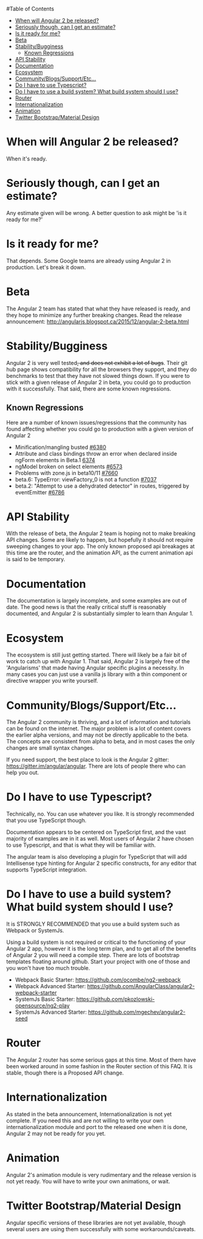 #Table of Contents

- [When will Angular 2 be released?](#when-will-angular-2-be-released)
- [Seriously though, can I get an estimate?](#seriously-though-can-i-get-an-estimate)
- [Is it ready for me?](#is-it-ready-for-me)
- [Beta](#beta)
- [Stability/Bugginess](#stabilitybugginess)
    - [Known Regressions](#known-regressions)
- [API Stability](#api-stability)
- [Documentation](#documentation)
- [Ecosystem](#ecosystem)
- [Community/Blogs/Support/Etc...](#communityblogssupportetc)
- [Do I have to use Typescript?](#do-i-have-to-use-typescript)
- [Do I have to use a build system? What build system should I use?](#do-i-have-to-use-a-build-system-what-build-system-should-i-use)
- [Router](#router)
- [Internationalization](#internationalization)
- [Animation](#animation)
- [Twitter Bootstrap/Material Design](#twitter-bootstrapmaterial-design)

# When will Angular 2 be released?

When it's ready.

# Seriously though, can I get an estimate?

Any estimate given will be wrong. A better question to ask might be 'is it ready for me?'

# Is it ready for me?

That depends. Some Google teams are already using Angular 2 in production. Let's break it down.

# Beta

The Angular 2 team has stated that what they have released is ready, and they hope to minimize any further breaking changes.
Read the release announcement: http://angularjs.blogspot.ca/2015/12/angular-2-beta.html

# Stability/Bugginess

Angular 2 is very well tested~~, and does not exhibit a lot of bugs~~. Their git hub page shows compatibility for all the browsers they support, and they do benchmarks to test that they have not slowed things down. If you were to stick with a given release of Angular 2 in beta, you could go to production with it successfully. That said, there are some known regressions.

## Known Regressions

Here are a number of known issues/regressions that the community has found affecting whether you could go to production with a given version of Angular 2

- Minification/mangling busted [#6380](https://github.com/angular/angular/issues/6380)
- Attribute and class bindings throw an error when declared inside ngForm elements in Beta.1 [6374](https://github.com/angular/angular/issues/6374)
- ngModel broken on select elements [#6573](https://github.com/angular/angular/issues/6573)
- Problems with zone.js in beta10/11 [#7660](https://github.com/angular/angular/issues/7660)
- beta.6: TypeError: viewFactory_<name>0 is not a function [#7037](https://github.com/angular/angular/issues/7037)
- beta.2: "Attempt to use a dehydrated detector" in routes, triggered by eventEmitter [#6786](https://github.com/angular/angular/issues/6786)

# API Stability

With the release of beta, the Angular 2 team is hoping not to make breaking API changes. Some are likely to happen, but hopefully it should not require sweeping changes to your app. The only known proposed api breakages at this time are the router, and the animation API, as the current animation api is said to be temporary.

# Documentation

The documentation is largely incomplete, and some examples are out of date. The good news is that the really critical stuff is reasonably documented, and Angular 2 is substantially simpler to learn than Angular 1.

# Ecosystem

The ecosystem is still just getting started. There will likely be a fair bit of work to catch up with Angular 1. That said, Angular 2 is largely free of the 'Angularisms' that made having Angular specific plugins a necessity. In many cases you can just use a vanilla js library with a thin component or directive wrapper you write yourself.

# Community/Blogs/Support/Etc...

The Angular 2 community is thriving, and a lot of information and tutorials can be found on the internet. The major problem is a lot of content covers the earlier alpha versions, and may not be directly applicable to the beta. The concepts are consistent from alpha to beta, and in most cases the only changes are small syntax changes.

If you need support, the best place to look is the Angular 2 gitter: https://gitter.im/angular/angular. There are lots of people there who can help you out.

# Do I have to use Typescript?

Technically, no. You can use whatever you like. It is strongly recommended that you use TypeScript though.

Documentation appears to be centered on TypeScript first, and the vast majority of examples are in it as well. Most users of Angular 2 have chosen to use Typescript, and that is what they will be familiar with.

The angular team is also developing a plugin for TypeScript that will add Intellisense type hinting for Angular 2 specific constructs, for any editor that supports TypeScript integration.

# Do I have to use a build system? What build system should I use?

It is STRONGLY RECOMMENDED that you use a build system such as Webpack or SystemJs. 

Using a build system is not required or critical to the functioning of your Angular 2 app, however it is the long term plan, and to get all of the benefits of Angular 2 you will need a compile step. There are lots of bootstrap templates floating around github. Start your project with one of those and you won't have too much trouble.

- Webpack Basic Starter: https://github.com/ocombe/ng2-webpack
- Webpack Advanced Starter: https://github.com/AngularClass/angular2-webpack-starter
- SystemJs Basic Starter: https://github.com/pkozlowski-opensource/ng2-play 
- SystemJs Advanced Starter: https://github.com/mgechev/angular2-seed

# Router

The Angular 2 router has some serious gaps at this time. Most of them have been worked around in some fashion in the Router section of this FAQ. It is stable, though there is a Proposed API change.

# Internationalization

As stated in the beta announcement, Internationalization is not yet complete. If you need this and are not willing to write your own internationalization module and port to the released one when it is done, Angular 2 may not be ready for you yet.

# Animation

Angular 2's animation module is very rudimentary and the release version is not yet ready. You will have to write your own animations, or wait.

# Twitter Bootstrap/Material Design

Angular specific versions of these libraries are not yet available, though several users are using them successfully with some workarounds/caveats.
